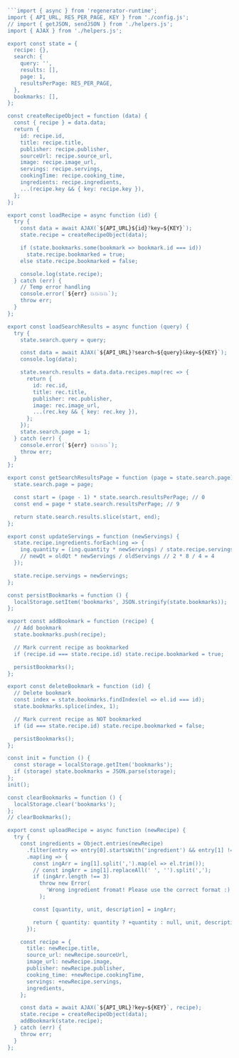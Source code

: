 ```javascript

```import { async } from 'regenerator-runtime';
import { API_URL, RES_PER_PAGE, KEY } from './config.js';
// import { getJSON, sendJSON } from './helpers.js';
import { AJAX } from './helpers.js';

export const state = {
  recipe: {},
  search: {
    query: '',
    results: [],
    page: 1,
    resultsPerPage: RES_PER_PAGE,
  },
  bookmarks: [],
};

const createRecipeObject = function (data) {
  const { recipe } = data.data;
  return {
    id: recipe.id,
    title: recipe.title,
    publisher: recipe.publisher,
    sourceUrl: recipe.source_url,
    image: recipe.image_url,
    servings: recipe.servings,
    cookingTime: recipe.cooking_time,
    ingredients: recipe.ingredients,
    ...(recipe.key && { key: recipe.key }),
  };
};

export const loadRecipe = async function (id) {
  try {
    const data = await AJAX(`${API_URL}${id}?key=${KEY}`);
    state.recipe = createRecipeObject(data);

    if (state.bookmarks.some(bookmark => bookmark.id === id))
      state.recipe.bookmarked = true;
    else state.recipe.bookmarked = false;

    console.log(state.recipe);
  } catch (err) {
    // Temp error handling
    console.error(`${err} 💥💥💥💥`);
    throw err;
  }
};

export const loadSearchResults = async function (query) {
  try {
    state.search.query = query;

    const data = await AJAX(`${API_URL}?search=${query}&key=${KEY}`);
    console.log(data);

    state.search.results = data.data.recipes.map(rec => {
      return {
        id: rec.id,
        title: rec.title,
        publisher: rec.publisher,
        image: rec.image_url,
        ...(rec.key && { key: rec.key }),
      };
    });
    state.search.page = 1;
  } catch (err) {
    console.error(`${err} 💥💥💥💥`);
    throw err;
  }
};

export const getSearchResultsPage = function (page = state.search.page) {
  state.search.page = page;

  const start = (page - 1) * state.search.resultsPerPage; // 0
  const end = page * state.search.resultsPerPage; // 9

  return state.search.results.slice(start, end);
};

export const updateServings = function (newServings) {
  state.recipe.ingredients.forEach(ing => {
    ing.quantity = (ing.quantity * newServings) / state.recipe.servings;
    // newQt = oldQt * newServings / oldServings // 2 * 8 / 4 = 4
  });

  state.recipe.servings = newServings;
};

const persistBookmarks = function () {
  localStorage.setItem('bookmarks', JSON.stringify(state.bookmarks));
};

export const addBookmark = function (recipe) {
  // Add bookmark
  state.bookmarks.push(recipe);

  // Mark current recipe as bookmarked
  if (recipe.id === state.recipe.id) state.recipe.bookmarked = true;

  persistBookmarks();
};

export const deleteBookmark = function (id) {
  // Delete bookmark
  const index = state.bookmarks.findIndex(el => el.id === id);
  state.bookmarks.splice(index, 1);

  // Mark current recipe as NOT bookmarked
  if (id === state.recipe.id) state.recipe.bookmarked = false;

  persistBookmarks();
};

const init = function () {
  const storage = localStorage.getItem('bookmarks');
  if (storage) state.bookmarks = JSON.parse(storage);
};
init();

const clearBookmarks = function () {
  localStorage.clear('bookmarks');
};
// clearBookmarks();

export const uploadRecipe = async function (newRecipe) {
  try {
    const ingredients = Object.entries(newRecipe)
      .filter(entry => entry[0].startsWith('ingredient') && entry[1] !== '')
      .map(ing => {
        const ingArr = ing[1].split(',').map(el => el.trim());
        // const ingArr = ing[1].replaceAll(' ', '').split(',');
        if (ingArr.length !== 3)
          throw new Error(
            'Wrong ingredient fromat! Please use the correct format :)'
          );

        const [quantity, unit, description] = ingArr;

        return { quantity: quantity ? +quantity : null, unit, description };
      });

    const recipe = {
      title: newRecipe.title,
      source_url: newRecipe.sourceUrl,
      image_url: newRecipe.image,
      publisher: newRecipe.publisher,
      cooking_time: +newRecipe.cookingTime,
      servings: +newRecipe.servings,
      ingredients,
    };

    const data = await AJAX(`${API_URL}?key=${KEY}`, recipe);
    state.recipe = createRecipeObject(data);
    addBookmark(state.recipe);
  } catch (err) {
    throw err;
  }
};
